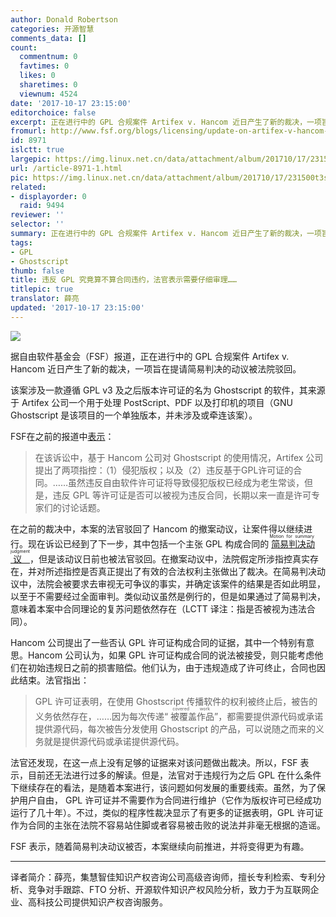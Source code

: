 ```yaml
---
author: Donald Robertson
categories: 开源智慧
comments_data: []
count:
  commentnum: 0
  favtimes: 0
  likes: 0
  sharetimes: 0
  viewnum: 4524
date: '2017-10-17 23:15:00'
editorchoice: false
excerpt: 正在进行中的 GPL 合规案件 Artifex v. Hancom 近日产生了新的裁决，一项旨在提请简易判决的动议被法院驳回。FSF 表示，随着简易判决动议被否，本案继续向前推进，并将变得更为有趣。
fromurl: http://www.fsf.org/blogs/licensing/update-on-artifex-v-hancom-gnu-gpl-compliance-case-1
id: 8971
islctt: true
largepic: https://img.linux.net.cn/data/attachment/album/201710/17/231500t3ssjj1c3jr3ztkm.jpeg
url: /article-8971-1.html
pic: https://img.linux.net.cn/data/attachment/album/201710/17/231500t3ssjj1c3jr3ztkm.jpeg.thumb.jpg
related:
- displayorder: 0
  raid: 9494
reviewer: ''
selector: ''
summary: 正在进行中的 GPL 合规案件 Artifex v. Hancom 近日产生了新的裁决，一项旨在提请简易判决的动议被法院驳回。FSF 表示，随着简易判决动议被否，本案继续向前推进，并将变得更为有趣。
tags:
- GPL
- Ghostscript
thumb: false
title: 违反 GPL 究竟算不算合同违约，法官表示需要仔细审理……
titlepic: true
translator: 薛亮
updated: '2017-10-17 23:15:00'
---
```


![](https://img.linux.net.cn/data/attachment/album/201710/17/231500t3ssjj1c3jr3ztkm.jpeg)


据自由软件基金会（FSF）报道，正在进行中的 GPL 合规案件 Artifex v. Hancom 近日产生了新的裁决，一项旨在提请简易判决的动议被法院驳回。


该案涉及一款遵循 GPL v3 及之后版本许可证的名为 Ghostscript 的软件，其来源于 Artifex 公司一个用于处理 PostScript、PDF 以及打印机的项目（GNU Ghostscript 是该项目的一个单独版本，并未涉及或牵连该案）。


FSF在之前的报道中[表示](https://www.fsf.org/blogs/licensing/motion-to-dismiss-denied-in-recent-gnu-gpl-case)：



> 
> 在该诉讼中，基于 Hancom 公司对 Ghostscript 的使用情况，Artifex 公司提出了两项指控：（1）侵犯版权；以及（2）违反基于GPL许可证的合同。……虽然违反自由软件许可证将导致侵犯版权已经成为老生常谈，但是，违反 GPL 等许可证是否可以被视为违反合同，长期以来一直是许可专家们的讨论话题。
> 
> 
> 


在之前的裁决中，本案的法官驳回了 Hancom 的撤案动议，让案件得以继续进行。现在诉讼已经到了下一步，其中包括一个主张 GPL 构成合同的<ruby> <a href="https://docs.justia.com/cases/federal/district-courts/california/candce/3:2016cv06982/305835/54">  简易判决动议 </a> <rp>  （ </rp> <rt>  Motion for summary judgment </rt> <rp>  ） </rp></ruby>，但是该动议日前也被法官驳回。在撤案动议中，法院假定所涉指控真实存在，并对所述指控是否真正提出了有效的合法权利主张做出了裁决。在简易判决动议中，法院会被要求去审视无可争议的事实，并确定该案件的结果是否如此明显，以至于不需要经过全面审判。类似动议虽然是例行的，但是如果通过了简易判决，意味着本案中合同理论的复苏问题依然存在（LCTT 译注：指是否被视为违法合同）。


Hancom 公司提出了一些否认 GPL 许可证构成合同的证据，其中一个特别有意思。Hancom 公司认为，如果 GPL 许可证构成合同的说法被接受，则只能考虑他们在初始违规日之前的损害赔偿。他们认为，由于违规造成了许可终止，合同也因此结束。法官指出：



> 
> GPL 许可证表明，在使用 Ghostscript 传播软件的权利被终止后，被告的义务依然存在，……因为每次传递“<ruby> 被覆盖作品 <rp>  （ </rp> <rt>  covered work </rt> <rp>  ） </rp></ruby>”，都需要提供源代码或承诺提供源代码，每次被告分发使用 Ghostscript 的产品，可以说随之而来的义务就是提供源代码或承诺提供源代码。
> 
> 
> 


法官还发现，在这一点上没有足够的证据来对该问题做出裁决。所以，FSF 表示，目前还无法进行过多的解读。但是，法官对于违规行为之后 GPL 在什么条件下继续存在的看法，是随着本案进行，该问题如何发展的重要线索。虽然，为了保护用户自由， GPL 许可证并不需要作为合同进行维护（它作为版权许可已经成功运行了几十年）。不过，类似的程序性裁决显示了有更多的证据表明，GPL 许可证作为合同的主张在法院不容易站住脚或者容易被击败的说法并非毫无根据的造谣。


FSF 表示，随着简易判决动议被否，本案继续向前推进，并将变得更为有趣。




---


译者简介：薛亮，集慧智佳知识产权咨询公司高级咨询师，擅长专利检索、专利分析、竞争对手跟踪、FTO 分析、开源软件知识产权风险分析，致力于为互联网企业、高科技公司提供知识产权咨询服务。